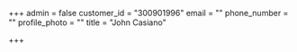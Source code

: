 +++
admin = false
customer_id = "300901996"
email = ""
phone_number = ""
profile_photo = ""
title = "John Casiano"

+++
